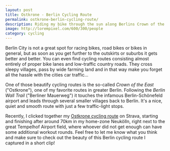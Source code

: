 ```yaml
---
layout: post
title: Ostkrone - Berlin Cycling Route
permalink: ostkrone-berlin-cycling-route/
description: Riding my bike through the sun along Berlins Crown of the East.
image: http://lorempixel.com/600/300/people
category: cycling
---
```


Berlin City is not a great spot for racing bikes, road bikes or bikes in general, but as soon as you get further to the outskirts or suburbs it gets better and better. You can even find cycling routes consisting almost entirely of proper bike lanes and low-traffic country roads. They cross sleepy villages, pass by wide farming land and in that way make you forget all the hassle with the cities car traffic...

<amp-youtube data-videoid="eRl6Km2bXsI" layout="responsive" width="480" height="270"></amp-youtube>

One of those beautify cycling routes is the so-called _Crown of the East_ ("Ostkrone"), one of my favorite routes in greater Berlin. Following the _Berlin Wall Trail_ ("Berliner Mauerweg") it touches the infamous Berlin-Schönefeld airport and leads through several smaller villages back to Berlin. It's a nice, quiet and smooth route with just a few traffic-light stops.

Recently, I clicked together my [Ostkrone cycling route](https://www.strava.com/routes/6404374) on Strava, starting and finishing after around 70km in my home-zone Neukölln, right next to the great Tempelhof Airport field, where whoever did not get enough can have some additional workout rounds. Feel free to let me know what you think and make sure to check out the beauty of this Berlin cycling route I captured in a short clip!

